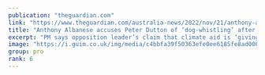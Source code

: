 ```yaml
---
publication: "theguardian.com"
link: "https://www.theguardian.com/australia-news/2022/nov/21/anthony-albanese-accuses-peter-dutton-of-dog-whistling-after-attack-on-cop27-climate-damage-fund"
title: "Anthony Albanese accuses Peter Dutton of ‘dog-whistling’ after attack on Cop27 climate damage fund"
excerpt: "PM says opposition leader’s claim that climate aid is ‘giving away’ Australians’ money boosts re-election chances of independents and Greens over Liberals"
image: "https://i.guim.co.uk/img/media/c4bbfa39f50363efe0ee6185fe8ad006ec960b95/64_0_1800_1080/master/1800.jpg?width=1200&height=630&quality=85&auto=format&fit=crop&overlay-align=bottom%2Cleft&overlay-width=100p&overlay-base64=L2ltZy9zdGF0aWMvb3ZlcmxheXMvdGctZGVmYXVsdC5wbmc&enable=upscale&s=55d77a2a0b670c0e279715624bc3f418"
group: pro
rank: 6
---
```

